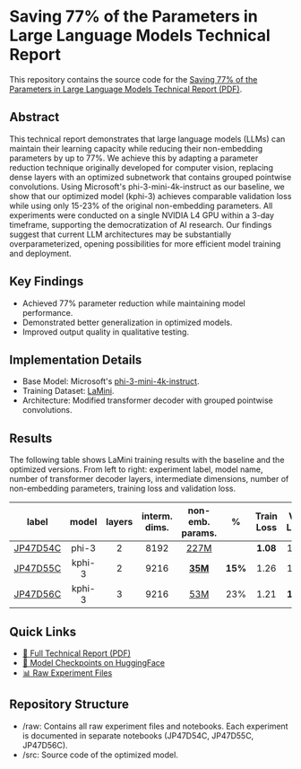 # Saving 77\% of the Parameters in Large Language Models Technical Report
This repository contains the source code for the [Saving 77\% of the Parameters in Large Language Models Technical Report (PDF)](https://www.researchgate.net/publication/388835829_SAVING_77_OF_THE_PARAMETERS_IN_LARGE_LANGUAGE_MODELS_TECHNICAL_REPORT).

## Abstract
This technical report demonstrates that large language models (LLMs) can maintain their learning capacity while reducing their non-embedding parameters by up to 77\%. We achieve this by adapting a parameter reduction technique originally developed for computer vision, replacing dense layers with an optimized subnetwork that contains grouped pointwise convolutions. Using Microsoft's phi-3-mini-4k-instruct as our baseline, we show that our optimized model (kphi-3) achieves comparable validation loss while using only 15-23\% of the original non-embedding parameters. All experiments were conducted on a single NVIDIA L4 GPU within a 3-day timeframe, supporting the democratization of AI research. Our findings suggest that current LLM architectures may be substantially overparameterized, opening possibilities for more efficient model training and deployment.

## Key Findings
- Achieved 77% parameter reduction while maintaining model performance.
- Demonstrated better generalization in optimized models.
- Improved output quality in qualitative testing.

## Implementation Details
- Base Model: Microsoft's [phi-3-mini-4k-instruct](https://huggingface.co/microsoft/Phi-3-mini-4k-instruct).
- Training Dataset: [LaMini](https://huggingface.co/datasets/MBZUAI/LaMini-instruction).
- Architecture: Modified transformer decoder with grouped pointwise convolutions.

## Results
The following table shows LaMini training results with the baseline and the optimized versions. From left to right: experiment label, model name, number of transformer decoder layers, intermediate dimensions, number of non-embedding parameters, training loss and validation loss.

| label | model | layers | interm. dims. | non-emb. params. | % | Train Loss | Val. Loss |
|:-----:|:------:|:-------:|:-------------:|:----------------:|:---:|:----------:|:----------:|
| [JP47D54C](https://github.com/joaopauloschuler/less-parameters-llm/tree/main/raw/JP47D54C_Baseline_2T.ipynb) | phi-3 | 2 | 8192 | [227M](https://huggingface.co/schuler/experimental-JP47D54C) | | **1.08** | 1.58 |
| [JP47D55C](https://github.com/joaopauloschuler/less-parameters-llm/tree/main/raw/JP47D55C_kphi3_2T.ipynb) | kphi-3 | 2 | 9216 | [**35M**](https://huggingface.co/schuler/experimental-JP47D55C) | **15%** | 1.26 | 1.60 |
| [JP47D56C](https://github.com/joaopauloschuler/less-parameters-llm/tree/main/raw/JP47D56C_kphi3_3T.ipynb) | kphi-3 | 3 | 9216 | [53M](https://huggingface.co/schuler/experimental-JP47D56C) | 23% | 1.21 | **1.57** |

## Quick Links
- [📄 Full Technical Report (PDF)](https://www.researchgate.net/publication/388835829_SAVING_77_OF_THE_PARAMETERS_IN_LARGE_LANGUAGE_MODELS_TECHNICAL_REPORT)
- [🤗 Model Checkpoints on HuggingFace](https://huggingface.co/schuler/)
- [📊 Raw Experiment Files](https://github.com/joaopauloschuler/less-parameters-llm/tree/main/raw)

## Repository Structure
- /raw: Contains all raw experiment files and notebooks. Each experiment is documented in separate notebooks (JP47D54C, JP47D55C, JP47D56C).
- /src: Source code of the optimized model.

